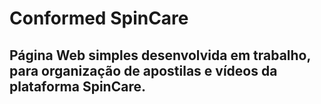 <h1>Conformed SpinCare</h1>

<h2>Página Web simples desenvolvida em trabalho, para organização de apostilas e vídeos da plataforma SpinCare.</h2>
